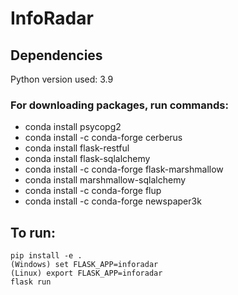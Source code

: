 # InfoRadar

## Dependencies
Python version used: 3.9


### For downloading packages, run commands:
* conda install psycopg2
* conda install -c conda-forge cerberus
* conda install flask-restful
* conda install flask-sqlalchemy
* conda install -c conda-forge flask-marshmallow
* conda install marshmallow-sqlalchemy
* conda install -c conda-forge flup
* conda install -c conda-forge newspaper3k 

## To run:
    pip install -e .
    (Windows) set FLASK_APP=inforadar
    (Linux) export FLASK_APP=inforadar
    flask run